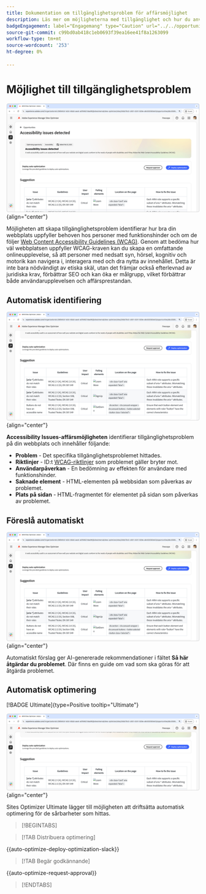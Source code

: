 ```yaml
---
title: Dokumentation om tillgänglighetsproblem för affärsmöjlighet
description: Läs mer om möjligheterna med tillgänglighet och hur du använder den för att öka säkerheten på din webbplats.
badgeEngagement: label="Engagemang" type="Caution" url="../../opportunity-types/engagement.md" tooltip="Engagemang"
source-git-commit: c99bd0ab418c1eb0693f39ea16ee41f8a1263099
workflow-type: tm+mt
source-wordcount: '253'
ht-degree: 0%

---
```



# Möjlighet till tillgänglighetsproblem

![Möjlighet till tillgänglighetsproblem](./assets/accessibility-issues/hero.png){align="center"}

Möjligheten att skapa tillgänglighetsproblem identifierar hur bra din webbplats uppfyller behoven hos personer med funktionshinder och om de följer [Web Content Accessibility Guidelines (WCAG)](https://www.w3.org/TR/WCAG21/). Genom att bedöma hur väl webbplatsen uppfyller WCAG-kraven kan du skapa en omfattande onlineupplevelse, så att personer med nedsatt syn, hörsel, kognitiv och motorik kan navigera i, interagera med och dra nytta av innehållet. Detta är inte bara nödvändigt av etiska skäl, utan det främjar också efterlevnad av juridiska krav, förbättrar SEO och kan öka er målgrupp, vilket förbättrar både användarupplevelsen och affärsprestandan.

## Automatisk identifiering

![Identifiera tillgänglighetsproblem automatiskt](./assets/accessibility-issues/auto-identify.png){align="center"}

**Accessibility Issues-affärsmöjligheten** identifierar tillgänglighetsproblem på din webbplats och innehåller följande:

* **Problem** - Det specifika tillgänglighetsproblemet hittades.
* **Riktlinjer** - ID:t [WCAG-riktlinjer](https://www.w3.org/TR/WCAG21/) som problemet gäller bryter mot.
* **Användarpåverkan** - En bedömning av effekten för användare med funktionshinder.
* **Saknade element** - HTML-elementen på webbsidan som påverkas av problemet.
* **Plats på sidan** - HTML-fragmentet för elementet på sidan som påverkas av problemet.

## Föreslå automatiskt

![Föreslå tillgänglighetsproblem automatiskt](./assets/accessibility-issues/auto-suggest.png){align="center"}

Automatiskt förslag ger AI-genererade rekommendationer i fältet **Så här åtgärdar du problemet**. Där finns en guide om vad som ska göras för att åtgärda problemet.

## Automatisk optimering

[!BADGE Ultimate]{type=Positive tooltip="Ultimate"}

![Automatisk optimering av tillgänglighetsproblem](./assets/accessibility-issues/auto-optimize.png){align="center"}

Sites Optimizer Ultimate lägger till möjligheten att driftsätta automatisk optimering för de sårbarheter som hittas.

>[!BEGINTABS]

>[!TAB Distribuera optimering]

{{auto-optimize-deploy-optimization-slack}}

>[!TAB Begär godkännande]

{{auto-optimize-request-approval}}

>[!ENDTABS]
